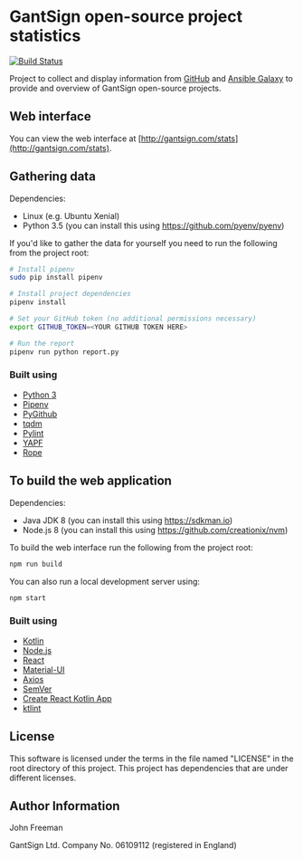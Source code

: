 # GantSign open-source project statistics

[![Build Status](https://travis-ci.com/gantsign/stats.svg?branch=master)](https://travis-ci.com/gantsign/stats)

Project to collect and display information from
[GitHub](https://developer.github.com/v3/) and
[Ansible Galaxy](https://galaxy.ansible.com/api/v1/) to provide and overview of
GantSign open-source projects.

## Web interface

You can view the web interface at
[http://gantsign.com/stats](http://gantsign.com/stats).

## Gathering data

Dependencies:
* Linux (e.g. Ubuntu Xenial)
* Python 3.5 (you can install this using https://github.com/pyenv/pyenv)

If you'd like to gather the data for yourself you need to run the following
from the project root:

```bash
# Install pipenv
sudo pip install pipenv

# Install project dependencies
pipenv install

# Set your GitHub token (no additional permissions necessary)
export GITHUB_TOKEN=<YOUR GITHUB TOKEN HERE>

# Run the report
pipenv run python report.py
```

### Built using

* [Python 3](https://www.python.org)
* [Pipenv](https://github.com/pypa/pipenv)
* [PyGithub](https://github.com/PyGithub/PyGithub)
* [tqdm](https://github.com/tqdm/tqdm)
* [Pylint](https://www.pylint.org)
* [YAPF](https://github.com/google/yapf)
* [Rope](https://github.com/python-rope/rope)

## To build the web application

Dependencies:
* Java JDK 8 (you can install this using https://sdkman.io)
* Node.js 8 (you can install this using https://github.com/creationix/nvm)

To build the web interface run the following from the project root:

```bash
npm run build
```

You can also run a local development server using:

```bash
npm start
```

### Built using

* [Kotlin](https://kotlinlang.org)
* [Node.js](https://nodejs.org)
* [React](https://reactjs.org)
* [Material-UI](https://material-ui.com)
* [Axios](https://www.npmjs.com/package/axios)
* [SemVer](https://www.npmjs.com/package/semver)
* [Create React Kotlin App](https://github.com/JetBrains/create-react-kotlin-app)
* [ktlint](https://github.com/shyiko/ktlint)

## License

This software is licensed under the terms in the file named "LICENSE" in the
root directory of this project. This project has dependencies that are under
different licenses.

## Author Information

John Freeman

GantSign Ltd.
Company No. 06109112 (registered in England)
